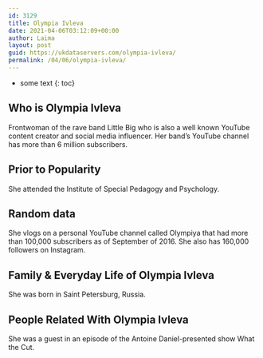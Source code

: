 ```yaml
---
id: 3129
title: Olympia Ivleva
date: 2021-04-06T03:12:09+00:00
author: Laima
layout: post
guid: https://ukdataservers.com/olympia-ivleva/
permalink: /04/06/olympia-ivleva/
---
```


* some text
{: toc}


## Who is Olympia Ivleva
                  
                  
                  
Frontwoman of the rave band Little Big who is also a well known YouTube content creator and social media influencer. Her band&#8217;s YouTube channel has more than 6 million subscribers.
                  
              
            
              
            
                
                
                
## Prior to Popularity
                  
                  
                  
She attended the Institute of Special Pedagogy and Psychology.
                  
              
            
              
            
                
                
                
## Random data
                  
                  
                  
She vlogs on a personal YouTube channel called Olympiya that had more than 100,000 subscribers as of September of 2016. She also has 160,000 followers on Instagram.
                  
              
            
              
            
                
                
                
## Family & Everyday Life of Olympia Ivleva
                  
                  
                  
She was born in Saint Petersburg, Russia.
                  
              
            
              
            
                
                
                
## People Related With Olympia Ivleva
                  
                  
                  
She was a guest in an episode of the Antoine Daniel-presented show What the Cut.
                  
              
            
              
            
                
              
            
              
              
            
            
              
            
          
          
          